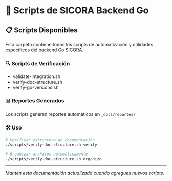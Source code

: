 # 🔧 Scripts de SICORA Backend Go

## 📋 Scripts Disponibles

Esta carpeta contiene todos los scripts de automatización y utilidades específicos del backend Go SICORA.

### 🔍 Scripts de Verificación

- validate-integration.sh
- verify-doc-structure.sh
- verify-go-versions.sh

### 📊 Reportes Generados

Los scripts generan reportes automáticos en `_docs/reportes/`

### 🛠️ Uso

```bash
# Verificar estructura de documentación
./scripts/verify-doc-structure.sh verify

# Organizar archivos automáticamente
./scripts/verify-doc-structure.sh organize
```

---
*Mantén esta documentación actualizada cuando agregues nuevos scripts.*

